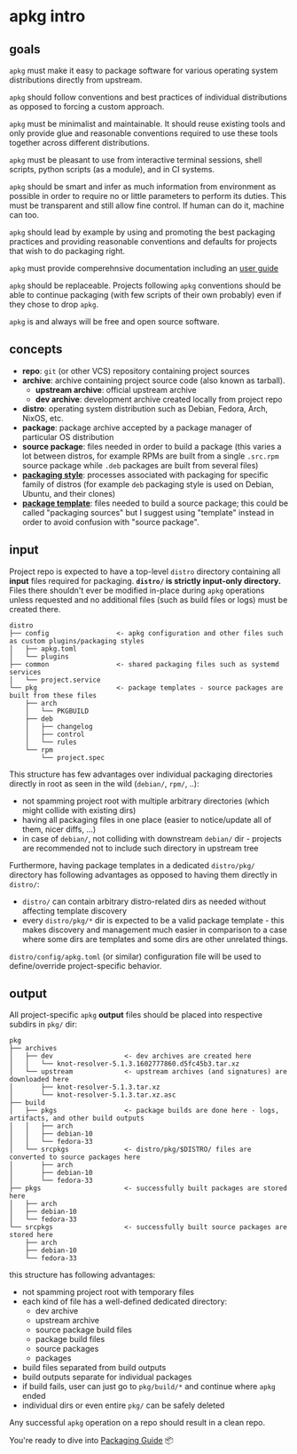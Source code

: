 # apkg intro

## goals

`apkg` must make it easy to package software for various operating system distributions directly from upstream.

`apkg` should follow conventions and best practices of individual distributions as opposed to forcing a custom approach.

`apkg` must be minimalist and maintainable. It should reuse existing tools and only provide glue and reasonable conventions required to use these tools together across different distributions.

`apkg` must be pleasant to use from interactive terminal sessions, shell scripts, python scripts (as a module), and in CI systems.

`apkg` should be smart and infer as much information from environment as possible in order to require no or little parameters to perform its duties. This must be transparent and still allow fine control. If human can do it, machine can too.

`apkg` should lead by example by using and promoting the best packaging practices and providing reasonable conventions and defaults for projects that wish to do packaging right.

`apkg` must provide comperehnsive documentation including an [user guide](guide.md)

`apkg` should be replaceable. Projects following `apkg` conventions should be able to continue packaging (with few scripts of their own probably) even if they chose to drop `apkg`.

`apkg` is and always will be free and open source software.


## concepts

* **repo**: `git` (or other VCS) repository containing project sources
* **archive**: archive containing project source code (also known as tarball).
  * **upstream archive**: official upstream archive
  * **dev archive**: development archive created locally from project repo
* **distro**: operating system distribution such as Debian, Fedora, Arch, NixOS, etc.
* **package**: package archive accepted by a package manager of particular OS distribution
* **source package**: files needed in order to build a package (this varies a lot between distros, for example RPMs are built from a single `.src.rpm` source package while `.deb` packages are built from several files)
* **[packaging style](pkgstyles.md)**: processes associated with packaging for specific family of distros (for example `deb` packaging style is used on Debian, Ubuntu, and their clones)
* **[package template](templates.md)**: files needed to build a source package; this could be called "packaging sources" but I suggest using "template" instead in order to avoid confusion with "source package".


## input

Project repo is expected to have a top-level `distro` directory containing all **input** files required for packaging. **`distro/` is strictly input-only directory.** Files there shouldn't ever be modified in-place during `apkg` operations unless requested and no additional files (such as build files or logs) must be created there.

```
distro
├── config                 <- apkg configuration and other files such as custom plugins/packaging styles
│   ├── apkg.toml
│   └── plugins
├── common                 <- shared packaging files such as systemd services
│   └── project.service
└── pkg                    <- package templates - source packages are built from these files
    ├── arch
    │   └── PKGBUILD
    ├── deb
    │   ├── changelog
    │   ├── control
    │   └── rules
    └── rpm
        └── project.spec
```

This structure has few advantages over individual packaging directories directly in root as seen in the wild (`debian/`, `rpm/`, ..):

* not spamming project root with multiple arbitrary directories (which might collide with existing dirs)
* having all packaging files in one place (easier to notice/update all of them, nicer diffs, ...)
* in case of `debian/`, not colliding with downstream `debian/` dir - projects are recommended not to include such directory in upstream tree

Furthermore, having package templates in a dedicated `distro/pkg/` directory has following advantages as opposed to having them directly in `distro/`:

* `distro/` can contain arbitrary distro-related dirs as needed without affecting template discovery
* every `distro/pkg/*` dir is expected to be a valid package template - this makes discovery and management much easier in comparison to a case where some dirs are templates and some dirs are other unrelated things.

`distro/config/apkg.toml` (or similar) configuration file will be used to define/override project-specific behavior.


## output

All project-specific `apkg` **output** files should be placed into respective
subdirs in `pkg/` dir:

```
pkg
├── archives
│   ├── dev                  <- dev archives are created here
│   │   └── knot-resolver-5.1.3.1602777860.d5fc45b3.tar.xz
│   └── upstream             <- upstream archives (and signatures) are downloaded here
│       ├── knot-resolver-5.1.3.tar.xz
│       └── knot-resolver-5.1.3.tar.xz.asc
├── build
│   ├── pkgs                 <- package builds are done here - logs, artifacts, and other build outputs
│   │   ├── arch
│   │   ├── debian-10
│   │   └── fedora-33
│   └── srcpkgs              <- distro/pkg/$DISTRO/ files are converted to source packages here
│       ├── arch
│       ├── debian-10
│       └── fedora-33
├── pkgs                     <- successfully built packages are stored here
│   ├── arch
│   ├── debian-10
│   └── fedora-33
└── srcpkgs                  <- successfully built source packages are stored here
    ├── arch
    ├── debian-10
    └── fedora-33
```

this structure has following advantages:

* not spamming project root with temporary files
* each kind of file has a well-defined dedicated directory:
  * dev archive
  * upstream archive
  * source package build files
  * package build files
  * source packages
  * packages
* build files separated from build outputs
* build outputs separate for individual packages
* if build fails, user can just go to `pkg/build/*` and continue where `apkg` ended
* individual dirs or even entire `pkg/` can be safely deleted

Any successful `apkg` operation on a repo should result in a clean repo.


You're ready to dive into [Packaging Guide](guide.md) 📦
